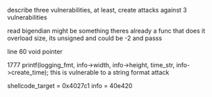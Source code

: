describe three vulnerabilities, at least,
create attacks against 3 vulnerabilities


read bigendian might be something theres already a func that does it 
overload size, its unsigned and could be -2 and passs

line 60 void pointer

1777 printf(logging_fmt, info->width, info->height, time_str, info->create_time);
this is vulnerable to a string format attack

shellcode_target = 0x4027c1
info = 40e420